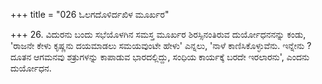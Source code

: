 +++
title = "026 ಓಲಗದೊಳಿರ್ದಖಿಳ ಮೂರ್ಖರ"

+++
26. ವಿದುರನು ಬಂದು ಸಭೆಯೊಳಗಿನ ಸಮಸ್ತ ಮೂರ್ಖರ ಶಿರಸ್ಸಿನಂತಿರುವ ದುರ್ಯೋಧನನನ್ನು ಕಂಡು, 'ರಾಜನೇ ಕೇಳು ಕೃಷ್ಣನು ದಯಮಾಡಲು ಸಮಯವುಂಟೇ ಹೇಳು' ಎನ್ನಲು, 'ನಾಳೆ ಕಾಣಿಸಿಕೊಳ್ಳುವೆನು. ಇನ್ನೇನು ? ದೂತನ ಆಗಮನವು ಶತ್ರುಗಳನ್ನು ಕಾಪಾಡುವ ಭಾರದಲ್ಲಿದ್ದು, ಸಂಧಿಯ ಕಾರ್ಯಕ್ಕೆ ಬರದೇ ಇರಲಾರನು', ಎಂದನು ದುರ್ಯೋಧನ.